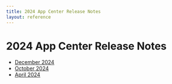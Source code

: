 ```yaml
---
title: 2024 App Center Release Notes
layout: reference
---
```


# 2024 App Center Release Notes

* [December 2024](app-center-2024-12-11.html)
* [October 2024](./app-center-2024-10-24.html)
* [April 2024](./app-center-2024-04-19.html)